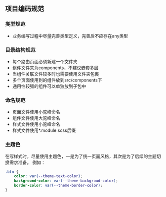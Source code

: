 ## 项目编码规范

### 类型规范

- 业务编写过程中尽量完善类型定义，完善后不应存在any类型

### 目录结构规范

- 每个路由页面必须新建一个文件夹
- 组件文件夹为components，不建议嵌套多层
- 当组件关联文件较多时也需要使用文件夹包裹
- 多个页面使用到的组件放到src/components下
- 通用性较强的组件可以单独放到子包中

### 命名规范

- 页面文件使用小驼峰命名
- 组件文件使用大驼峰命名
- 样式文件使用小驼峰命名
- 样式文件使用\*.module.scss后缀

### 主题色

在写样式时，尽量使用主题色，一是为了统一页面风格，其次是为了后续的主题切换需求准备。
例如：

```css
.btn {
	color: var(--theme-text-color);
	background-color: var(--theme-backgroud-color);
	border-color: var(--theme-border-color);
}
```
